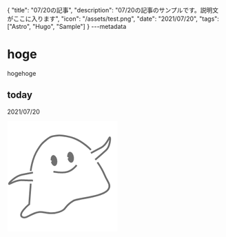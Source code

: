 {
  "title": "07/20の記事",
  "description": "07/20の記事のサンプルです。説明文がここに入ります",
  "icon": "/assets/test.png",
  "date": "2021/07/20",
  "tags": ["Astro", "Hugo", "Sample"]
}
---metadata

# hoge
hogehoge

## today
2021/07/20

![img](/assets/test.png)
